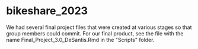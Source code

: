 # bikeshare_2023
We had several final project files that were created at various stages so that group members could commit. For our final product, see the file with the name Final_Project_3.0_DeSantis.Rmd in the "Scripts" folder.
